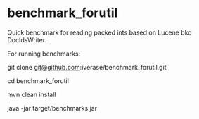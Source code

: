 # benchmark_forutil

Quick benchmark for reading packed ints based on Lucene bkd DocIdsWriter. 

For running benchmarks:

git clone git@github.com:iverase/benchmark_forutil.git

cd benchmark_forutil    

 mvn clean install 
 
 java -jar target/benchmarks.jar
 


